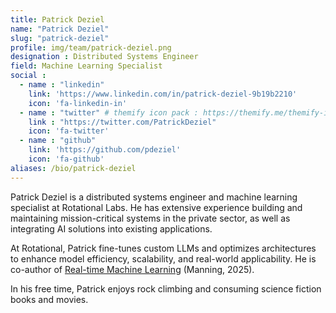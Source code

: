 ```yaml
---
title: Patrick Deziel
name: "Patrick Deziel"
slug: "patrick-deziel"
profile: img/team/patrick-deziel.png
designation : Distributed Systems Engineer
field: Machine Learning Specialist
social :
  - name : "linkedin"
    link: 'https://www.linkedin.com/in/patrick-deziel-9b19b2210'
    icon: 'fa-linkedin-in'
  - name : "twitter" # themify icon pack : https://themify.me/themify-icons
    link : "https://twitter.com/PatrickDeziel"
    icon: 'fa-twitter'
  - name : "github"
    link: 'https://github.com/pdeziel'
    icon: 'fa-github'
aliases: /bio/patrick-deziel
---
```

Patrick Deziel is a distributed systems engineer and machine learning specialist at Rotational Labs. He has extensive experience building and maintaining mission-critical systems in the private sector, as well as integrating AI solutions into existing applications. 

At Rotational, Patrick fine-tunes custom LLMs and optimizes architectures to enhance model efficiency, scalability, and real-world applicability. He is co-author of [Real-time Machine Learning](https://www.manning.com/books/real-time-machine-learning) (Manning, 2025). 

In his free time, Patrick enjoys rock climbing and consuming science fiction books and movies.